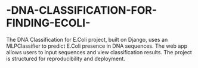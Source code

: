 # -DNA-CLASSIFICATION-FOR-FINDING-ECOLI-
The DNA Classification for E.Coli project, built on Django, uses an MLPClassifier to predict E.Coli presence in DNA sequences. The web app allows users to input sequences and view classification results. The project is structured for reproducibility and deployment.
